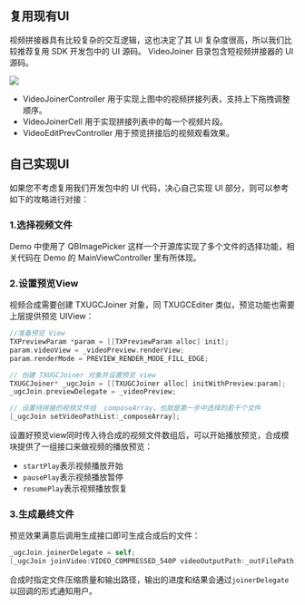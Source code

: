 ﻿
## 复用现有UI
视频拼接器具有比较复杂的交互逻辑，这也决定了其 UI 复杂度很高，所以我们比较推荐复用 SDK 开发包中的 UI 源码。 VideoJoiner 目录包含短视频拼接器的 UI 源码。

![](http://imgcache.tce.fsphere.cn/image/mc.qcloudimg.com/static/img/fc1ac59ce503b64b32ee0ece996e1765/image.jpg)

- VideoJoinerController 用于实现上图中的视频拼接列表，支持上下拖拽调整顺序。
- VideoJoinerCell 用于实现拼接列表中的每一个视频片段。
- VideoEditPrevController 用于预览拼接后的视频观看效果。

## 自己实现UI
如果您不考虑复用我们开发包中的 UI 代码，决心自己实现 UI 部分，则可以参考如下的攻略进行对接：
 
### 1.选择视频文件
Demo 中使用了 QBImagePicker 这样一个开源库实现了多个文件的选择功能，相关代码在 Demo 的 MainViewController 里有所体现。

### 2.设置预览View
视频合成需要创建 TXUGCJoiner 对象，同 TXUGCEditer 类似，预览功能也需要上层提供预览 UIView：

```objective-c
//准备预览 View
TXPreviewParam *param = [[TXPreviewParam alloc] init];
param.videoView = _videoPreview.renderView;
param.renderMode = PREVIEW_RENDER_MODE_FILL_EDGE;

// 创建 TXUGCJoiner 对象并设置预览 view
TXUGCJoiner* _ugcJoin = [[TXUGCJoiner alloc] initWithPreview:param];
_ugcJoin.previewDelegate = _videoPreview;

// 设置待拼接的视频文件组 _composeArray，也就是第一步中选择的若干个文件
[_ugcJoin setVideoPathList:_composeArray];
```

设置好预览view同时传入待合成的视频文件数组后，可以开始播放预览，合成模块提供了一组接口来做视频的播放预览：

*  `startPlay`表示视频播放开始
*  `pausePlay`表示视频播放暂停
*  `resumePlay`表示视频播放恢复

### 3.生成最终文件
预览效果满意后调用生成接口即可生成合成后的文件：
```objective-c
_ugcJoin.joinerDelegate = self;
[_ugcJoin joinVideo:VIDEO_COMPRESSED_540P videoOutputPath:_outFilePath];
```

合成时指定文件压缩质量和输出路径，输出的进度和结果会通过`joinerDelegate`以回调的形式通知用户。